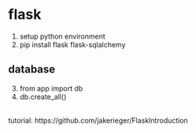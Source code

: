 # flask
1. setup python environment
2. pip install flask flask-sqlalchemy 

## database
3. from app import db
4. db.create_all()

<br>
tutorial: https://github.com/jakerieger/FlaskIntroduction